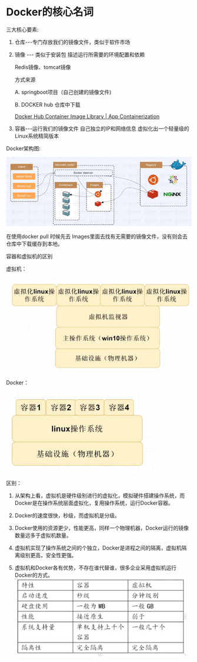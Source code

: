 # Docker的核心名词

三大核心要素:

1. 仓库---专门存放我们的镜像文件，类似于软件市场

2. 镜像 --- 类似于安装包 描述运行所需要的环境配置和依赖

   Redis镜像、tomcat镜像

   方式来源

   A. springboot项目（自己创建的镜像文件)

   B. DOCKER hub 仓库中下载

   [Docker Hub Container Image Library | App Containerization](https://hub.docker.com/)

3. 容器---运行我们的镜像文件 自己独立的IP和网络信息 虚拟化出一个轻量级的Linux系统精简版本

Docker架构图:

![Docker架构图](assets/Docker架构图.png)

在使用docker pull 时候先去 Images里面去找有无需要的镜像文件，没有则会去仓库中下载缓存到本地。



容器和虚拟机的区别

虚拟机：

![image-20240817211814433](assets/image-20240817211814433.png)

Docker：

![image-20240817211827833](assets/image-20240817211827833.png)

区别：

1. 从架构上看，虚拟机是硬件级别进行的虚拟化，模拟硬件搭建操作系统，而Docker是在操作系统层面虚拟化，复用操作系统，运行Docker容器。

2. Docker的速度很快，秒级，而虚拟机是分级。
3. Docker使用的资源更少，性能更高，同样一个物理机器，Docker运行的镜像数量远多于虚拟机数量。
4. 虚拟机实现了操作系统之间的个独立，Docker是进程之间的隔离，虚拟机隔离级别更高，安全性更强。
5. 虚拟机和Docker各有优势，不存在谁代替谁，很多企业采用虚拟机运行Docker的方式。![image-20240817212316079](assets/image-20240817212316079.png)